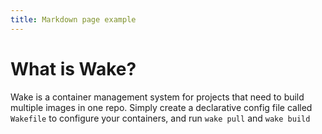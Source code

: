 ```yaml
---
title: Markdown page example
---
```


# What is Wake?

Wake is a container management system for projects that need to build multiple images in one repo. Simply create a declarative config file called `Wakefile` to configure your containers, and run `wake pull` and `wake build`